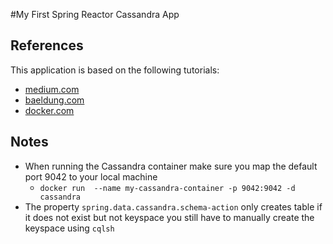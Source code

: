 #My First Spring Reactor Cassandra App

## References
This application is based on the following tutorials:
 * [medium.com](https://www.google.com/url?sa=t&rct=j&q=&esrc=s&source=web&cd=2&cad=rja&uact=8&ved=2ahUKEwjNn6zSk67lAhXVvJ4KHRduAGcQFjABegQIARAB&url=https%3A%2F%2Fmedium.com%2F%40ankitkumargupta%2Fquick-start-spring-rest-api-with-cassandra-e112700936cf&usg=AOvVaw1aKt9deHFYkLHqzuHfaldW)
 * [baeldung.com](https://www.google.com/url?sa=t&rct=j&q=&esrc=s&source=web&cd=3&cad=rja&uact=8&ved=2ahUKEwiJiY2Bp67lAhUBPq0KHVYAAb0QFjACegQIABAB&url=https%3A%2F%2Fwww.baeldung.com%2Fspring-data-cassandra-reactive&usg=AOvVaw0M7W9783QLopFE8WDeuHJN)
 * [docker.com](https://hub.docker.com/_/cassandra)
 
## Notes
 * When running the Cassandra container make sure you map the default port 9042 to your local machine 
   * ```docker run  --name my-cassandra-container -p 9042:9042 -d cassandra```
 * The property ```spring.data.cassandra.schema-action``` only creates table if it does not exist but not keyspace
 you still have to manually create the keyspace using ```cqlsh```